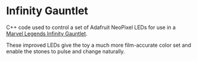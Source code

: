 # Infinity Gauntlet

C++ code used to control a set of Adafruit NeoPixel LEDs for use in a
[Marvel Legends Infinity Gauntlet](https://shop.hasbro.com/en-us/product/marvel-legends-series-infinity-gauntlet-articulated-electronic-fist:9666652F-FF52-4A48-8DA7-21BE245628B1).

These improved LEDs give the toy a much more film-accurate color set
and enable the stones to pulse and change naturally.
